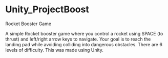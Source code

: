 # Unity_ProjectBoost
Rocket Booster Game

A simple Rocket booster game where you control a rocket using SPACE (to thrust) and left/right arrow keys to navigate. Your goal is to reach the landing pad while avoiding colliding into dangerous obstacles. There are 6 levels of difficulty. This was made using Unity.

